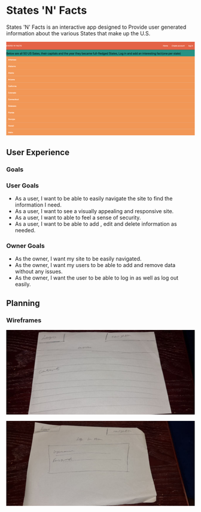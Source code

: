 # States 'N' Facts

States 'N' Facts is an interactive app designed to Provide user generated information about the various States that make up the U.S.
 

![App Screenshot](static/media/Screenshot1.png) 

## User Experience

### Goals

### User Goals
- As a user, I want to be able to easily navigate the site to find the information I need.
- As a user, I want to see a visually appealing and responsive site.
- As a user, I want to able to feel a sense of security.
- As a user, I want to be able to add , edit and delete information as needed.

### Owner Goals
- As the owner, I want my site to be easily navigated.
- As the owner, I want my users to be able to add and remove data without any issues.
- As the owner, I want the user to be able to log in as well as log out easily.

## Planning

### Wireframes

![App Screenshot](static/media/Screenshot2.jpeg)

![App Screenshot](static/media/Screenshot3.jpeg)
